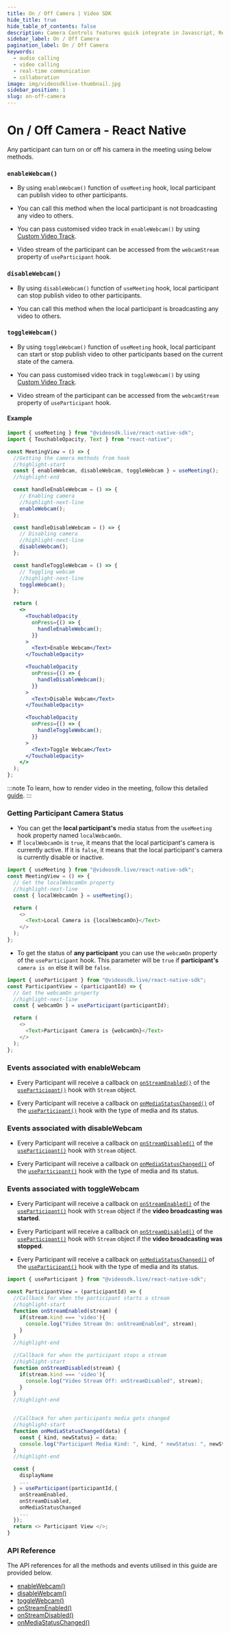 ```yaml
---
title: On / Off Camera | Video SDK
hide_title: true
hide_table_of_contents: false
description: Camera Controls features quick integrate in Javascript, React JS, Android, IOS, React Native, Flutter with Video SDK to add live video & audio conferencing to your applications.
sidebar_label: On / Off Camera
pagination_label: On / Off Camera
keywords:
  - audio calling
  - video calling
  - real-time communication
  - collaboration
image: img/videosdklive-thumbnail.jpg
sidebar_position: 1
slug: on-off-camera
---
```


# On / Off Camera - React Native

Any participant can turn on or off his camera in the meeting using below methods.

### `enableWebcam()`

- By using `enableWebcam()` function of `useMeeting` hook, local participant can publish video to other participants.

- You can call this method when the local participant is not broadcasting any video to others.

- You can pass customised video track in `enableWebcam()` by using [Custom Video Track](/react-native/guide/video-and-audio-calling-api-sdk/render-media/optimize-video-track).

- Video stream of the participant can be accessed from the `webcamStream` property of `useParticipant` hook.

### `disableWebcam()`

- By using `disableWebcam()` function of `useMeeting` hook, local participant can stop publish video to other participants.

- You can call this method when the local participant is broadcasting any video to others.

### `toggleWebcam()`

- By using `toggleWebcam()` function of `useMeeting` hook, local participant can start or stop publish video to other participants based on the current state of the camera.

- You can pass customised video track in `toggleWebcam()` by using [Custom Video Track](/react-native/guide/video-and-audio-calling-api-sdk/render-media/optimize-video-track).

- Video stream of the participant can be accessed from the `webcamStream` property of `useParticipant` hook.

#### Example

```jsx
import { useMeeting } from "@videosdk.live/react-native-sdk";
import { TouchableOpacity, Text } from "react-native";

const MeetingView = () => {
  //Getting the camera methods from hook
  //highlight-start
  const { enableWebcam, disableWebcam, toggleWebcam } = useMeeting();
  //highlight-end

  const handleEnableWebcam = () => {
    // Enabling camera
    //highlight-next-line
    enableWebcam();
  };

  const handleDisableWebcam = () => {
    // Disabling camera
    //highlight-next-line
    disableWebcam();
  };

  const handleToggleWebcam = () => {
    // Toggling webcam
    //highlight-next-line
    toggleWebcam();
  };

  return (
    <>
      <TouchableOpacity
        onPress={() => {
          handleEnableWebcam();
        }}
      >
        <Text>Enable Webcam</Text>
      </TouchableOpacity>

      <TouchableOpacity
        onPress={() => {
          handleDisableWebcam();
        }}
      >
        <Text>Disable Webcam</Text>
      </TouchableOpacity>

      <TouchableOpacity
        onPress={() => {
          handleToggleWebcam();
        }}
      >
        <Text>Toggle Webcam</Text>
      </TouchableOpacity>
    </>
  );
};
```

:::note
To learn, how to render video in the meeting, follow this detailed [guide](/react-native/guide/video-and-audio-calling-api-sdk/render-media/display-video#2-rendering-video).
:::

### Getting Participant Camera Status

- You can get the **local participant's** media status from the `useMeeting` hook property named `localWebcamOn`.
- If `localWebcamOn` is `true`, it means that the local participant's camera is currently active. If it is `false`, it means that the local participant's camera is currently disable or inactive.

```js
import { useMeeting } from "@videosdk.live/react-native-sdk";
const MeetingView = () => {
  // Get the localWebcamOn property
  //highlight-next-line
  const { localWebcamOn } = useMeeting();

  return (
    <>
      <Text>Local Camera is {localWebcamOn}</Text>
    </>
  );
};
```

- To get the status of **any participant** you can use the `webcamOn` property of the `useParticipant` hook. This parameter will be `true` if **participant's** `camera is on` else it will be `false`.

```js
import { useParticipant } from "@videosdk.live/react-native-sdk";
const ParticipantView = (participantId) => {
  // Get the webcamOn property
  //highlight-next-line
  const { webcamOn } = useParticipant(participantId);

  return (
    <>
      <Text>Participant Camera is {webcamOn}</Text>
    </>
  );
};
```

### Events associated with enableWebcam

- Every Participant will receive a callback on [`onStreamEnabled()`](/react-native/api/sdk-reference/use-participant/events#onstreamenabled) of the [`useParticipant()`](/react-native/api/sdk-reference/use-participant/introduction) hook with `Stream` object.

- Every Participant will receive a callback on [`onMediaStatusChanged()`](/react-native/api/sdk-reference/use-participant/events#onmediastatuschanged) of the [`useParticipant()`](/react-native/api/sdk-reference/use-participant/introduction) hook with the type of media and its status.

### Events associated with disableWebcam

- Every Participant will receive a callback on [`onStreamDisabled()`](/react-native/api/sdk-reference/use-participant/events#onstreamdisabled) of the [`useParticipant()`](/react-native/api/sdk-reference/use-participant/introduction) hook with `Stream` object.

- Every Participant will receive a callback on [`onMediaStatusChanged()`](/react-native/api/sdk-reference/use-participant/events#onmediastatuschanged) of the [`useParticipant()`](/react-native/api/sdk-reference/use-participant/introduction) hook with the type of media and its status.

### Events associated with toggleWebcam

- Every Participant will receive a callback on [`onStreamEnabled()`](/react-native/api/sdk-reference/use-participant/events#onstreamdisabled) of the [`useParticipant()`](/react-native/api/sdk-reference/use-participant/introduction) hook with `Stream` object if the **video broadcasting was started**.

- Every Participant will receive a callback on [`onStreamDisabled()`](/react-native/api/sdk-reference/use-participant/events#onstreamdisabled) of the [`useParticipant()`](/react-native/api/sdk-reference/use-participant/introduction) hook with `Stream` object if the **video broadcasting was stopped**.

- Every Participant will receive a callback on [`onMediaStatusChanged()`](/react-native/api/sdk-reference/use-participant/events#onmediastatuschanged) of the [`useParticipant()`](/react-native/api/sdk-reference/use-participant/introduction) hook with the type of media and its status.

```js
import { useParticipant } from "@videosdk.live/react-native-sdk";

const ParticipantView = (participantId) => {
  //Callback for when the participant starts a stream
  //highlight-start
  function onStreamEnabled(stream) {
    if(stream.kind === 'video'){
      console.log("Video Stream On: onStreamEnabled", stream);
    }
  }
  //highlight-end

  //Callback for when the participant stops a stream
  //highlight-start
  function onStreamDisabled(stream) {
    if(stream.kind === 'video'){
      console.log("Video Stream Off: onStreamDisabled", stream);
    }
  }
  //highlight-end


  //Callback for when participants media gets changed
  //highlight-start
  function onMediaStatusChanged(data) {
    const { kind, newStatus} = data;
    console.log("Participant Media Kind: ", kind, " newStatus: ", newStatus);
  }
  //highlight-end

  const {
    displayName
    ...
  } = useParticipant(participantId,{
    onStreamEnabled,
    onStreamDisabled,
    onMediaStatusChanged
    ...
  });
  return <> Participant View </>;
}
```

### API Reference

The API references for all the methods and events utilised in this guide are provided below.

- [enableWebcam()](/react-native/api/sdk-reference/use-meeting/methods#enablewebcam)
- [disableWebcam()](/react-native/api/sdk-reference/use-meeting/methods#disablewebcam)
- [toggleWebcam()](/react-native/api/sdk-reference/use-meeting/methods#togglewebcam)
- [onStreamEnabled()](/react-native/api/sdk-reference/use-participant/events#onstreamenabled)
- [onStreamDisabled()](/react-native/api/sdk-reference/use-participant/events#onstreamdisabled)
- [onMediaStatusChanged()](/react-native/api/sdk-reference/use-participant/events#onmediastatuschanged)
